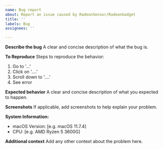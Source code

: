 ```yaml
---
name: Bug report
about: Report an issue caused by RadeonSensor/RadeonGadget
title: ''
labels: Bug
assignees: ''

---
```


<!-- Only latest version of RadeonSensor/RadeonGadget is supported -->
**Describe the bug**
A clear and concise description of what the bug is.

**To Reproduce**
Steps to reproduce the behavior:
1. Go to '...'
2. Click on '....'
3. Scroll down to '....'
4. See error

**Expected behavior**
A clear and concise description of what you expected to happen.

**Screenshots**
If applicable, add screenshots to help explain your problem.

**System Information:**
 - macOS Version: [e.g. macOS 11.7.4]
 - CPU: [e.g. AMD Ryzen 5 3600G]

**Additional context**
Add any other context about the problem here.
